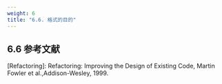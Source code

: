 ```yaml
---
weight: 6
title: "6.6. 格式的目的"
---
```


## 6.6 参考文献

[Refactoring]:  Refactoring: Improving the Design of Existing Code, Martin Fowler et al.,Addison-Wesley, 1999.